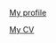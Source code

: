 [My profile][f2799ebf]

[My CV](https://david-roark.github.io/profile/cv.html)

  [f2799ebf]: https://david-roark.github.io/profile/profile.html "my profile"
